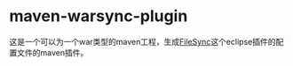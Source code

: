 maven-warsync-plugin
====================

这是一个可以为一个war类型的maven工程，生成[FileSync](http://andrei.gmxhome.de/filesync/)这个eclipse插件的配置文件的maven插件。

